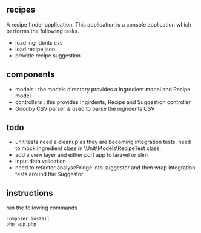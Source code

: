 ## recipes

A recipe finder application. This application is a console application which performs the following tasks.
- load ingridents csv
- load recipe json
- provide recipe suggestion

## components

- models : the models directory provides a Ingredient model and Recipe model
- controllers : this provides Ingirdents, Recipe and Suggestion controller
- Goodby CSV parser is used to parse the ingridents CSV

## todo
- unit tests need a cleanup as they are becoming integration tests, need to mock Ingredient class in \Unit\Models\RecipeTest class.
- add a view layer and either port app to laravel or slim
- input data validation
- need to refactor analyseFridge into suggestor and then wrap integration tests around the Suggestor

## instructions

run the following commands

```
composer install
php app.php
```
